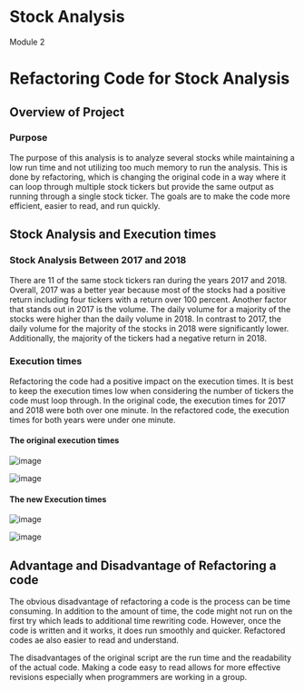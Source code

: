 # Stock Analysis 

Module 2 

# Refactoring Code for Stock Analysis 

## Overview of Project 

### Purpose

The purpose of this analysis is to analyze several stocks while maintaining a low run time and not utilizing too much memory to run the analysis. This is done by refactoring, which is changing the original code in a way where it can loop through multiple stock tickers but provide the same output as running through a single stock ticker. The goals are to make the code more efficient, easier to read, and run quickly.  

## Stock Analysis and Execution times 

### Stock Analysis Between 2017 and 2018

There are 11 of the same stock tickers ran during the years 2017 and 2018. Overall, 2017 was a better year because most of the stocks had a positive return including four tickers with a return over 100 percent. Another factor that stands out in 2017 is the volume. The daily volume for a majority of the stocks were higher than the daily volume in 2018. In contrast to 2017, the daily volume for the majority of the stocks in 2018 were significantly lower. Additionally, the majority of the tickers had a negative return in 2018.   

### Execution times 

Refactoring the code had a positive impact on the execution times. It is best to keep the execution times low when considering the number of tickers the code must loop through. In the original code, the execution times for 2017 and 2018 were both over one minute. In the refactored code, the execution times for both years were under one minute.  

#### The original execution times

![image](https://user-images.githubusercontent.com/99801608/159138439-fdedd641-0f56-413a-908e-c0dc7550380a.png)

![image](https://user-images.githubusercontent.com/99801608/159138448-a9feb204-4d6e-4262-9975-7c40f4f1eeb6.png)

#### The new Execution times

![image](https://user-images.githubusercontent.com/99801608/159138453-f094d18b-af8b-4663-aee6-f15fdf1a0ab6.png)
   
![image](https://user-images.githubusercontent.com/99801608/159138457-b30a2459-e60b-41fa-a050-3d9bb86e9431.png)
      
## Advantage and Disadvantage of Refactoring a code 

The obvious disadvantage of refactoring a code is the process can be time consuming. In addition to the amount of time, the code might not run on the first try which leads to additional time rewriting code. However, once the code is written and it works, it does run smoothly and quicker. Refactored codes ae also easier to read and understand.  

The disadvantages of the original script are the run time and the readability of the actual code. Making a code easy to read  allows for more effective revisions especially when programmers are working in a group.  

